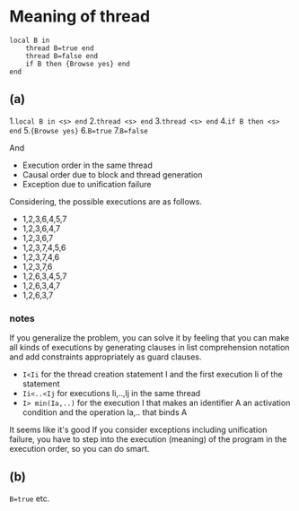 # Meaning of thread

	local B in
		thread B=true end
		thread B=false end
		if B then {Browse yes} end
	end

## (a)
1.`local B in <s> end`
2.`thread <s> end`
3.`thread <s> end`
4.`if B then <s> end` 
5.`{Browse yes}`
6.`B=true`
7.`B=false`

And

* Execution order in the same thread
* Causal order due to block and thread generation
* Exception due to unification failure

Considering, the possible executions are as follows.

* 1,2,3,6,4,5,7
* 1,2,3,6,4,7
* 1,2,3,6,7
* 1,2,3,7,4,5,6
* 1,2,3,7,4,6
* 1,2,3,7,6
* 1,2,6,3,4,5,7
* 1,2,6,3,4,7
* 1,2,6,3,7

### notes
If you generalize the problem, you can solve it by feeling that you can make all kinds of executions by generating clauses in list comprehension notation and add constraints appropriately as guard clauses.

* `I<Ii` for the thread creation statement I and the first execution Ii of the statement
* `Ii<..<Ij` for executions Ii,..,Ij in the same thread
* `I> min(Ia,..)` for the execution I that makes an identifier A an activation condition and the operation Ia,.. that binds A

It seems like it's good If you consider exceptions including unification failure, you have to step into the execution (meaning) of the program in the execution order, so you can do smart.

## (b)
`B=true` etc.
